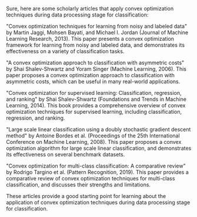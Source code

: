 Sure, here are some scholarly articles that apply convex optimization techniques during data processing stage for classification:

"Convex optimization techniques for learning from noisy and labeled data" by Martin Jaggi, Mohsen Bayati, and Michael I. Jordan (Journal of Machine Learning Research, 2013). This paper presents a convex optimization framework for learning from noisy and labeled data, and demonstrates its effectiveness on a variety of classification tasks.

"A convex optimization approach to classification with asymmetric costs" by Shai Shalev-Shwartz and Yoram Singer (Machine Learning, 2006). This paper proposes a convex optimization approach to classification with asymmetric costs, which can be useful in many real-world applications.

"Convex optimization for supervised learning: Classification, regression, and ranking" by Shai Shalev-Shwartz (Foundations and Trends in Machine Learning, 2014). This book provides a comprehensive overview of convex optimization techniques for supervised learning, including classification, regression, and ranking.

"Large scale linear classification using a doubly stochastic gradient descent method" by Antoine Bordes et al. (Proceedings of the 25th International Conference on Machine Learning, 2008). This paper proposes a convex optimization algorithm for large scale linear classification, and demonstrates its effectiveness on several benchmark datasets.

"Convex optimization for multi-class classification: A comparative review" by Rodrigo Targino et al. (Pattern Recognition, 2019). This paper provides a comparative review of convex optimization techniques for multi-class classification, and discusses their strengths and limitations.

These articles provide a good starting point for learning about the application of convex optimization techniques during data processing stage for classification.